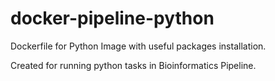 # docker-pipeline-python
Dockerfile for Python Image with useful packages installation.

Created for running python tasks in Bioinformatics Pipeline.
